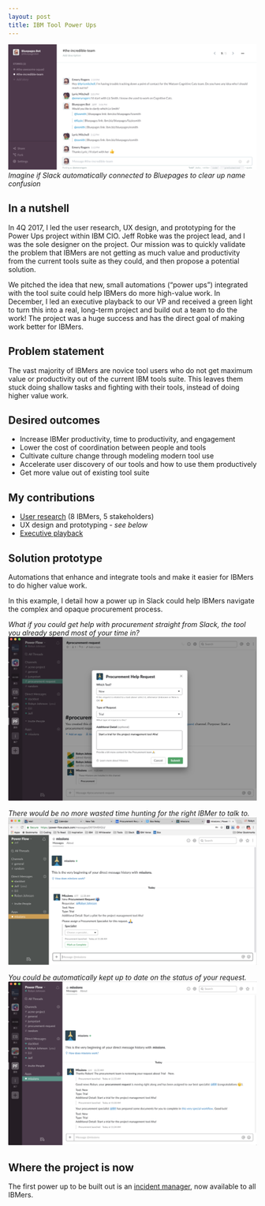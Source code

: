 ```yaml
---
layout: post
title: IBM Tool Power Ups
---
```


![example power up](/images/power-ups/slack-and-bluepages.png)
_Imagine if Slack automatically connected to Bluepages to clear up name confusion_

## In a nutshell
In 4Q 2017, I led the user research, UX design, and prototyping for the Power Ups project within IBM CIO. Jeff Robke was the project lead, and I was the sole designer on the project. Our mission was to quickly validate the problem that IBMers are not getting as much value and productivity from the current tools suite as they could, and then propose a potential solution. 

We pitched the idea that new, small automations (“power ups”) integrated with the tool suite could help IBMers do more high-value work. In December, I led an executive playback to our VP and received a green light to turn this into a real, long-term project and build out a team to do the work! The project was a huge success and has the direct goal of making work better for IBMers.

## Problem statement
The vast majority of IBMers are novice tool users who do not get maximum value or productivity out of the current IBM tools suite. This leaves them stuck doing shallow tasks and fighting with their tools, instead of doing higher value work. 

## Desired outcomes
- Increase IBMer productivity, time to productivity, and engagement
- Lower the cost of coordination between people and tools
- Cultivate culture change through modeling modern tool use
- Accelerate user discovery of our tools and how to use them productively 
- Get more value out of existing tool suite

## My contributions
- [User research](https://ibm.box.com/s/bwqwof40q84x42i5kuq1qd135bfq9t2b) (8 IBMers, 5 stakeholders)
- UX design and prototyping - _see below_
- [Executive playback](https://ibm.box.com/s/zy8wu0gtgf10kcz7xadr5yz5s79jdb9y)

## Solution prototype
Automations that enhance and integrate tools and make it easier for IBMers to do higher value work.

In this example, I detail how a power up in Slack could help IBMers navigate the complex and opaque procurement process.

_What if you could get help with procurement straight from Slack, the tool you already spend most of your time in?_
![procurement power up](/images/power-ups/procurement-1.png)

_There would be no more wasted time hunting for the right IBMer to talk to._
![procurement power up](/images/power-ups/procurement-2.png)

_You could be automatically kept up to date on the status of your request._
![procurement power up](/images/power-ups/procurement-3.png)

## Where the project is now
The first power up to be built out is an [incident manager](https://pages.github.ibm.com/power-ups/incident-manager-pages/), now available to all IBMers.
